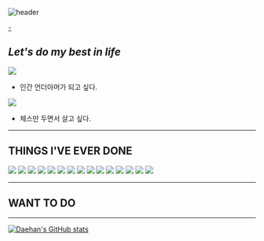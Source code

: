 
![header](https://capsule-render.vercel.app/api?type=waving&color=gradient&customColorList=0,2,2,5,30&height=300&section=header&text=TOMMOROW%20IS%20BETTER&animation=fadeIn&fontSize=60&fontAlign=70)

[-](https://github.com/kyechan99/capsule-render)
## _Let's do my best in life_

<img src="https://img.shields.io/badge/UnderArmour-inactive?style=plastic&logo=UnderArmour&logoColor=#1D1D1D"/></a>
- 인간 언더아머가 되고 싶다.

<img src="https://img.shields.io/badge/Chess-9cf?style=plastic&logo=Richess&logoColor=#000000"/></a>
- 체스만 두면서 살고 싶다.

***
## THINGS I'VE EVER DONE

<img src="https://img.shields.io/badge/C-informational?style=plastic&logo=C&logoColor=#A8B9CC"/></a>
<img src="https://img.shields.io/badge/C++-informational?style=plastic&logo=C++&logoColor=#00599C"/></a>
<img src="https://img.shields.io/badge/Python-informational?style=plastic&logo=Python&logoColor=#3776AB"/></a>
<img src="https://img.shields.io/badge/Java-informational?style=plastic&logo=Java&logoColor=#61DAFB"/></a>
<img src="https://img.shields.io/badge/Android-informational?style=plastic&logo=Android&logoColor=#3DDC84"/></a>
<img src="https://img.shields.io/badge/CSS-informational?style=plastic&logo=CSS3&logoColor=#1572B6"/></a>
<img src="https://img.shields.io/badge/JS-informational?style=plastic&logo=JavaScript&logoColor=#F7DF1E"/></a>
<img src="https://img.shields.io/badge/Django-informational?style=plastic&logo=Django&logoColor=#092E20"/></a>
<img src="https://img.shields.io/badge/Flask-informational?style=plastic&logo=Flask&logoColor=#000000"/></a>
<img src="https://img.shields.io/badge/Numpy-informational?style=plastic&logo=NumPy&logoColor=#013243"/></a>
<img src="https://img.shields.io/badge/scikit-learn-informational?style=plastic&logo=scikit-learn&logoColor=#F7931E"/></a>
<img src="https://img.shields.io/badge/Kotlin-informational?style=plastic&logo=Kotlin&logoColor=#7F52FF"/></a>
<img src="https://img.shields.io/badge/MySQL-informational?style=plastic&logo=MySQL&logoColor=#4479A1"/></a>
<img src="https://img.shields.io/badge/AWS-informational?style=plastic&logo=AmazonAWS&logoColor=#232F3E"/></a>
<img src="https://img.shields.io/badge/React-informational?style=plastic&logo=React&logoColor=#61DAFB"/></a>


***
## WANT TO DO

***
[![Daehan's GitHub stats](https://github-readme-stats.vercel.app/api?username=DaehanChoi)](https://github.com/anuraghazra/github-readme-stats)


